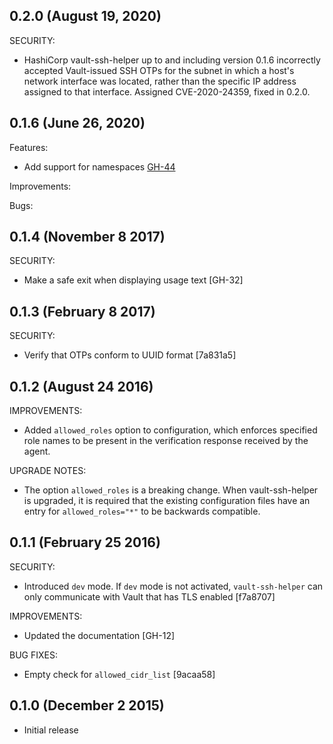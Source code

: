 ## 0.2.0 (August 19, 2020)

SECURITY:

- HashiCorp vault-ssh-helper up to and including version 0.1.6 incorrectly accepted Vault-issued 
  SSH OTPs for the subnet in which a host's network interface was located, rather than the specific IP address 
  assigned to that interface. Assigned CVE-2020-24359, fixed in 0.2.0.

## 0.1.6 (June 26, 2020)

Features:

  * Add support for namespaces [GH-44](https://github.com/hashicorp/vault-ssh-helper/pull/44)

Improvements:

Bugs:


## 0.1.4 (November 8 2017)

SECURITY:

  * Make a safe exit when displaying usage text [GH-32]

## 0.1.3 (February 8 2017)

SECURITY:

  * Verify that OTPs conform to UUID format [7a831a5]

## 0.1.2 (August 24 2016)

IMPROVEMENTS:

  * Added `allowed_roles` option to configuration, which enforces specified
    role names to be present in the verification response received by the agent.

UPGRADE NOTES:

  * The option `allowed_roles` is a breaking change. When vault-ssh-helper
    is upgraded, it is required that the existing configuration files have
    an entry for `allowed_roles="*"` to be backwards compatible.

## 0.1.1 (February 25 2016)

SECURITY:

  * Introduced `dev` mode. If `dev` mode is not activated, `vault-ssh-helper`
    can only communicate with Vault that has TLS enabled [f7a8707]

IMPROVEMENTS:

  * Updated the documentation [GH-12]

BUG FIXES:

  * Empty check for `allowed_cidr_list` [9acaa58]

## 0.1.0 (December 2 2015)

  * Initial release
